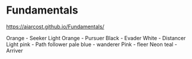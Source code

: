 # Fundamentals

https://aiarcost.github.io/Fundamentals/


Orange - Seeker
Light Orange - Pursuer
Black - Evader
White - Distancer
Light pink - Path follower
pale blue - wanderer
Pink - fleer
Neon teal - Arriver
